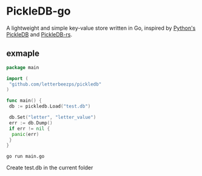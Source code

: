 # PickleDB-go

A lightweight and simple key-value store written in Go, inspired by [Python's PickleDB](https://github.com/patx/pickledb) and [PickleDB-rs](https://github.com/seladb/pickledb-rs).

## exmaple

```go
package main

import (
 "github.com/letterbeezps/pickledb"
)

func main() {
 db := pickledb.Load("test.db")

 db.Set("letter", "letter_value")
 err := db.Dump()
 if err != nil {
  panic(err)
 }
}
```

```shell
go run main.go
```

Create test.db in the current folder
